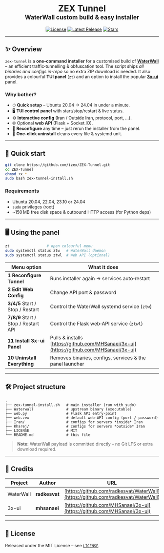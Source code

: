 <!-- README.md for izex/zex-tunnel -->

<h1 align="center">
  ZEX Tunnel<br/>
  <sub><sup>WaterWall custom build &amp; easy installer</sup></sub>
</h1>

<p align="center">
  <a href="https://github.com/izex/zex-tunnel/blob/main/LICENSE"><img alt="License" src="https://img.shields.io/github/license/izex/zex-tunnel?style=flat-square"></a>
  <a href="https://github.com/izex/zex-tunnel/releases/latest"><img alt="Latest Release" src="https://img.shields.io/github/v/release/izex/zex-tunnel?style=flat-square"></a>
  <a href="https://github.com/izex/zex-tunnel/stargazers"><img alt="Stars" src="https://img.shields.io/github/stars/izex/zex-tunnel?style=flat-square"></a>
</p>

---

## ✨ Overview

`zex-tunnel` is a **one-command installer** for a customised build of
[**WaterWall**](https://github.com/radkesvat/WaterWall) – an efficient traffic‐tunnelling &
obfuscation tool. The script ships *all binaries and configs in-repo* so no extra
ZIP download is needed. It also provides a colourful **TUI panel** (`zt`) and an
option to install the popular [**3x-ui**](https://github.com/MHSanaei/3x-ui) panel.

### Why bother?

* ⏱ **Quick setup** – Ubuntu 20.04 → 24.04 in under a minute.
* 🖥 **TUI control panel** with start/stop/restart & live status.
* ⚙️ **Interactive config** (Iran / Outside Iran, protocol, port, …).
* 🌐 Optional **web API** (Flask + Socket.IO).
* 🔄 **Reconfigure** any time – just rerun the installer from the panel.
* 🧹 **One-click uninstall** cleans every file & systemd unit.

---

## 🚀 Quick start

```bash
git clone https://github.com/izex/ZEX-Tunnel.git
cd ZEX-Tunnel
chmod +x *
sudo bash zex-tunnel-install.sh
```

### Requirements

* Ubuntu 20.04, 22.04, 23.10 or 24.04
* `sudo` privileges (root)
* \~150 MB free disk space & outbound HTTP access (for Python deps)

---

## 🖥 Using the panel

```bash
zt                 # open colourful menu
sudo systemctl status ztw   # WaterWall daemon
sudo systemctl status ztwl  # Web API (optional)
```

| Menu option                          | What it does                                                                            |
| ------------------------------------ | --------------------------------------------------------------------------------------- |
| **1 Reconfigure Tunnel**             | Runs installer again → services auto‑restart                                            |
| **2 Edit Web Config**                | Change API port & password                                                              |
| **3/4/5** Start / Stop / Restart     | Control the WaterWall systemd service (`ztw`)                                           |
| **7/8/9** Start / Stop / Restart API | Control the Flask web‑API service (`ztwl`)                                              |
| **11 Install 3x-ui Panel**           | Pulls & installs [https://github.com/MHSanaei/3x-ui](https://github.com/MHSanaei/3x-ui) |
| **10 Uninstall Everything**          | Removes binaries, configs, services & the panel launcher                                |

---

## 🛠 Project structure

```
.
├── zex-tunnel-install.sh   # main installer (run with sudo)
├── Waterwall               # upstream binary (executable)
├── web.py                  # Flask API entry‑point
├── web.zex                 # default web‑API config (port / password)
├── Iran/                   # configs for servers *inside* Iran
├── Kharej/                 # configs for servers *outside* Iran
├── LICENSE                 # MIT
└── README.md               # this file
```

> **Note:** WaterWall payload is committed directly – no Git LFS or extra download required.

---

## 🙏 Credits

| Project   | Author        | URL                                                                              |
| --------- | ------------- | -------------------------------------------------------------------------------- |
| WaterWall | **radkesvat** | [https://github.com/radkesvat/WaterWall](https://github.com/radkesvat/WaterWall) |
| 3x-ui     | **mhsanaei**  | [https://github.com/MHSanaei/3x-ui](https://github.com/MHSanaei/3x-ui)           |

---

## 📜 License

Released under the MIT License – see [`LICENSE`](LICENSE).
